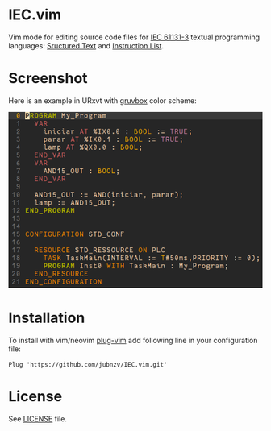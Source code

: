 # IEC.vim

Vim mode for editing source code files for [IEC 61131-3](https://en.wikipedia.org/wiki/IEC_61131-3) textual programming languages: [Sructured Text](https://en.wikipedia.org/wiki/Structured_text) and [Instruction List](https://en.wikipedia.org/wiki/Instruction_list).

# Screenshot

Here is an example in URxvt with [gruvbox](https://github.com/morhetz/gruvbox) color scheme:

![Screenshot](screenshot.png)

# Installation

To install with vim/neovim [plug-vim](https://github.com/junegunn/vim-plug) add following line in your configuration file:

```
Plug 'https://github.com/jubnzv/IEC.vim.git'
```

# License

See [LICENSE](LICENSE) file.
